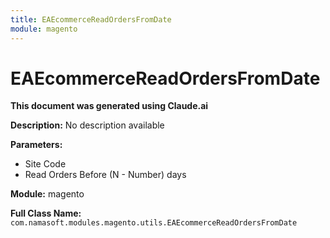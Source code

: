 ```yaml
---
title: EAEcommerceReadOrdersFromDate
module: magento
---
```



<div class='entity-flows'>

# EAEcommerceReadOrdersFromDate

**This document was generated using Claude.ai**

**Description:** No description available

**Parameters:**
- Site Code
- Read Orders Before (N - Number) days

**Module:** magento

**Full Class Name:** `com.namasoft.modules.magento.utils.EAEcommerceReadOrdersFromDate`


</div>

